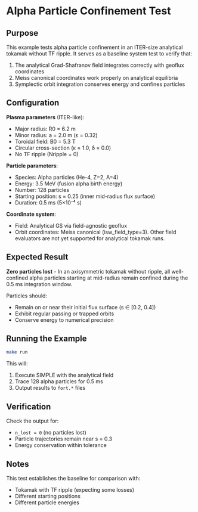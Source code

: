 # Alpha Particle Confinement Test

## Purpose

This example tests alpha particle confinement in an ITER-size analytical tokamak without TF ripple. It serves as a baseline system test to verify that:

1. The analytical Grad-Shafranov field integrates correctly with geoflux coordinates
2. Meiss canonical coordinates work properly on analytical equilibria
3. Symplectic orbit integration conserves energy and confines particles

## Configuration

**Plasma parameters** (ITER-like):
- Major radius: R0 = 6.2 m
- Minor radius: a = 2.0 m (ε = 0.32)
- Toroidal field: B0 = 5.3 T
- Circular cross-section (κ = 1.0, δ = 0.0)
- No TF ripple (Nripple = 0)

**Particle parameters**:
- Species: Alpha particles (He-4, Z=2, A=4)
- Energy: 3.5 MeV (fusion alpha birth energy)
- Number: 128 particles
- Starting position: s = 0.25 (inner mid-radius flux surface)
- Duration: 0.5 ms (5×10⁻⁴ s)

**Coordinate system**:
- Field: Analytical GS via field-agnostic geoflux
- Orbit coordinates: Meiss canonical (isw_field_type=3). Other field evaluators
  are not yet supported for analytical tokamak runs.

## Expected Result

**Zero particles lost** - In an axisymmetric tokamak without ripple, all well-confined alpha particles starting at mid-radius remain confined during the 0.5 ms integration window.

Particles should:
- Remain on or near their initial flux surface (s ∈ [0.2, 0.4])
- Exhibit regular passing or trapped orbits
- Conserve energy to numerical precision

## Running the Example

```bash
make run
```

This will:
1. Execute SIMPLE with the analytical field
2. Trace 128 alpha particles for 0.5 ms
3. Output results to `fort.*` files

## Verification

Check the output for:
- `n_lost = 0` (no particles lost)
- Particle trajectories remain near s = 0.3
- Energy conservation within tolerance

## Notes

This test establishes the baseline for comparison with:
- Tokamak with TF ripple (expecting some losses)
- Different starting positions
- Different particle energies
